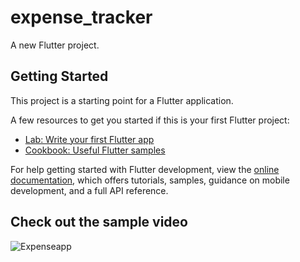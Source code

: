 # expense_tracker

A new Flutter project.

## Getting Started

This project is a starting point for a Flutter application.

A few resources to get you started if this is your first Flutter project:

- [Lab: Write your first Flutter app](https://docs.flutter.dev/get-started/codelab)
- [Cookbook: Useful Flutter samples](https://docs.flutter.dev/cookbook)

For help getting started with Flutter development, view the
[online documentation](https://docs.flutter.dev/), which offers tutorials,
samples, guidance on mobile development, and a full API reference.
## Check out the sample video
![Expenseapp](https://github.com/ElangoSubramani/expense_tracker/assets/122277416/eb9a14eb-3973-48fb-be36-5428fd95c80b)
